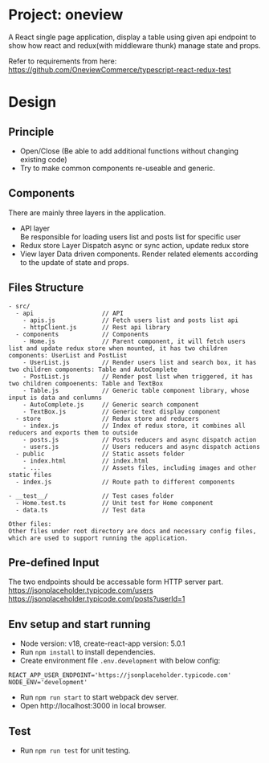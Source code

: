 
# Project: oneview
A React single page application, display a table using given api endpoint to show how react and redux(with middleware thunk) manage state and props.

Refer to requirements from here:
https://github.com/OneviewCommerce/typescript-react-redux-test

# Design
## Principle
- Open/Close (Be able to add additional functions without changing existing code)
- Try to make common components re-useable and generic.  
## Components 
There are mainly three layers in the application.
- API layer    
Be responsible for loading users list and posts list for specific user
- Redux store Layer
Dispatch async or sync action, update redux store
- View layer
Data driven components.  Render related elements according to the update of state and props. 

## Files Structure
```
- src/
  - api                   // API 
    - apis.js             // Fetch users list and posts list api
    - httpClient.js       // Rest api library
  - components            // Components
    - Home.js             // Parent component, it will fetch users list and update redux store when mounted, it has two children components: UserList and PostList
    - UserList.js         // Render users list and search box, it has two children components: Table and AutoComplete
    - PostList.js         // Render post list when triggered, it has two children compoenents: Table and TextBox
    - Table.js            // Generic table component library, whose input is data and conlumns 
    - AutoComplete.js     // Generic search component
    - TextBox.js          // Generic text display component 
  - store                 // Redux store and reducers
    - index.js            // Index of redux store, it combines all reducers and exports them to outside
    - posts.js            // Posts reducers and async dispatch action
    - users.js            // Users reducers and async dispatch actions
  - public                // Static assets folder
    - index.html          // index.html
    - ...                 // Assets files, including images and other static files
  - index.js              // Route path to different components

- __test__/               // Test cases folder
  - Home.test.ts          // Unit test for Home component
  - data.ts               // Test data 

Other files:
Other files under root directory are docs and necessary config files, which are used to support running the application. 
```
## Pre-defined Input
The two endpoints should be accessable form HTTP server part. 
https://jsonplaceholder.typicode.com/users  
https://jsonplaceholder.typicode.com/posts?userId=1


## Env setup and start running
- Node version: v18, create-react-app version: 5.0.1
- Run `npm install` to install dependencies.
- Create environment file `.env.development` with below config:
```
REACT_APP_USER_ENDPOINT='https://jsonplaceholder.typicode.com'
NODE_ENV='development'
```
- Run `npm run start` to start webpack dev server.
- Open http://localhost:3000 in local browser.

## Test 
- Run `npm run test` for unit testing.
